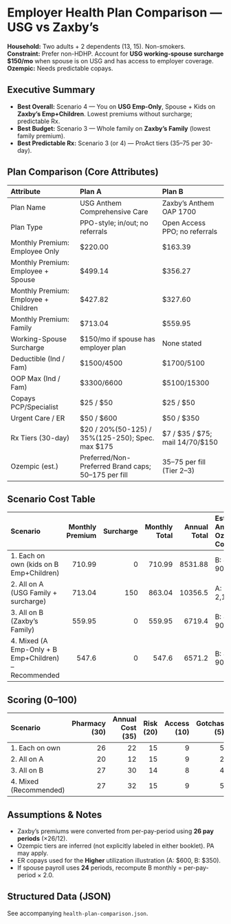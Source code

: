 # Employer Health Plan Comparison — USG vs Zaxby’s

**Household:** Two adults + 2 dependents (13, 15). Non-smokers.  
**Constraint:** Prefer non-HDHP. Account for **USG working-spouse surcharge $150/mo** when spouse is on USG and has access to employer coverage.  
**Ozempic:** Needs predictable copays.

## Executive Summary
- **Best Overall:** Scenario 4 — You on **USG Emp-Only**, Spouse + Kids on **Zaxby’s Emp+Children**. Lowest premiums without surcharge; predictable Rx.
- **Best Budget:** Scenario 3 — Whole family on **Zaxby’s Family** (lowest family premium).
- **Best Predictable Rx:** Scenario 3 (or 4) — ProAct tiers ($35–$75 per 30-day).

## Plan Comparison (Core Attributes)
| Attribute                            | Plan A                                                | Plan B                            |
|:-------------------------------------|:------------------------------------------------------|:----------------------------------|
| Plan Name                            | USG Anthem Comprehensive Care                         | Zaxby’s Anthem OAP 1700           |
| Plan Type                            | PPO-style; in/out; no referrals                       | Open Access PPO; no referrals     |
| Monthly Premium: Employee Only       | $220.00                                               | $163.39                           |
| Monthly Premium: Employee + Spouse   | $499.14                                               | $356.27                           |
| Monthly Premium: Employee + Children | $427.82                                               | $327.60                           |
| Monthly Premium: Family              | $713.04                                               | $559.95                           |
| Working-Spouse Surcharge             | $150/mo if spouse has employer plan                   | None stated                       |
| Deductible (Ind / Fam)               | $1500/4500                                            | $1700/5100                        |
| OOP Max (Ind / Fam)                  | $3300/6600                                            | $5100/15300                       |
| Copays PCP/Specialist                | $25 / $50                                             | $25 / $50                         |
| Urgent Care / ER                     | $50 / $600                                            | $50 / $350                        |
| Rx Tiers (30-day)                    | $20 / 20%(50-125) / 35%(125-250); Spec. max $175      | $7 / $35 / $75; mail $14/$70/$150 |
| Ozempic (est.)                       | Preferred/Non-Preferred Brand caps; $50–$175 per fill | $35–$75 per fill (Tier 2–3)       |

## Scenario Cost Table
| Scenario                                             |   Monthly Premium |   Surcharge |   Monthly Total |   Annual Total | Est. Annual Ozempic Cost   | Illustrative Annual Total (Low/Moderate/Higher)   |
|:-----------------------------------------------------|------------------:|------------:|----------------:|---------------:|:---------------------------|:--------------------------------------------------|
| 1. Each on own (kids on B Emp+Children)              |            710.99 |           0 |          710.99 |        8531.88 | B: $420–$900               | 8531.88 + $420–$900 + $75/$125/$475               |
| 2. All on A (USG Family + surcharge)                 |            713.04 |         150 |          863.04 |       10356.5  | A: $600–$2,100             | 10356.48 + $600–$2,100 + $75/$125/$725            |
| 3. All on B (Zaxby’s Family)                         |            559.95 |           0 |          559.95 |        6719.4  | B: $420–$900               | 6719.4 + $420–$900 + $75/$125/$475                |
| 4. Mixed (A Emp-Only + B Emp+Children) – Recommended |            547.6  |           0 |          547.6  |        6571.2  | B: $420–$900               | 6571.2 + $420–$900 + $75/$125/$475                |

## Scoring (0–100)
| Scenario               |   Pharmacy (30) |   Annual Cost (35) |   Risk (20) |   Access (10) |   Gotchas (5) |   Total |
|:-----------------------|----------------:|-------------------:|------------:|--------------:|--------------:|--------:|
| 1. Each on own         |              26 |                 22 |          15 |             9 |             5 |      77 |
| 2. All on A            |              20 |                 12 |          15 |             9 |             2 |      58 |
| 3. All on B            |              27 |                 30 |          14 |             8 |             4 |      83 |
| 4. Mixed (Recommended) |              27 |                 32 |          15 |             9 |             5 |      88 |

## Assumptions & Notes
- Zaxby’s premiums were converted from per-pay-period using **26 pay periods** (×26/12).
- Ozempic tiers are inferred (not explicitly labeled in either booklet). PA may apply.
- ER copays used for the **Higher** utilization illustration (A: $600, B: $350).
- If spouse payroll uses **24** periods, recompute B monthly = per-pay-period × 2.0.

## Structured Data (JSON)
See accompanying `health-plan-comparison.json`.